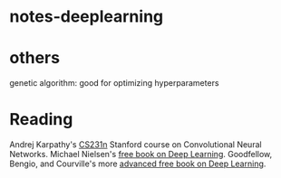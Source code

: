 # notes-deeplearning

# others
genetic algorithm: good for optimizing hyperparameters

# Reading
Andrej Karpathy's [CS231n](http://cs231n.github.io/) Stanford course on Convolutional Neural Networks.
Michael Nielsen's [free book on Deep Learning](http://neuralnetworksanddeeplearning.com/).
Goodfellow, Bengio, and Courville's more [advanced free book on Deep Learning](https://www.deeplearningbook.org/).
